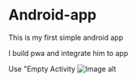 # Android-app

This is my first simple android app

I build pwa and integrate him to app

Use "Empty Activity
![Image alt](https://i.ibb.co/NxGtLvM/2020-10-13-5.png)
